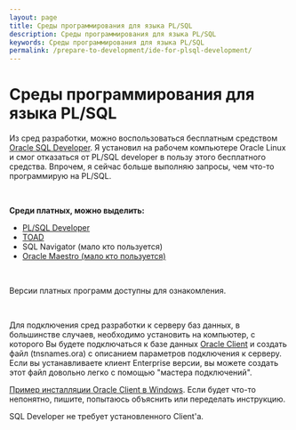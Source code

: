 ```yaml
---
layout: page
title: Среды программирования для языка PL/SQL
description: Среды программирования для языка PL/SQL
keywords: Среды программирования для языка PL/SQL
permalink: /prepare-to-development/ide-for-plsql-development/
---
```


# Среды программирования для языка PL/SQL

Из сред разработки, можно воспользоваться бесплатным средством <a href="https://www.oracle.com/tools/downloads/sqldev-v192-downloads.html" rel="nofollow">Oracle SQL Developer</a>. Я установил на рабочем компьютере Oracle Linux и смог отказаться от PL/SQL developer в пользу этого бесплатного средства. Впрочем, я сейчас больше выполняю запросы, чем что-то программирую на PL/SQL.

<br/>

**Среди платных, можно выделить:**

<ul>
    <li><a href="http://www.allroundautomations.com/plsqldev.html" rel="nofollow">PL/SQL Developer</a></li>
    <li><a href="http://www.toadworld.com/products#oracle" rel="nofollow">TOAD</a></li>
    <li>SQL Navigator (мало кто пользуется)</li>
    <li><a href="http://www.sqlmaestro.com/products/oracle/maestro/" rel="nofollow">Oracle Maestro (мало кто пользуется)</a></li>
</ul>

<br />

Версии платных программ доступны для ознакомления.

<br />

Для подключения сред разработки к серверу баз данных, в большинстве случаев, необходимо установить на компьютер, с которого Вы будете подключаться к базе данных <a href="http://odba.ru/showthread.php?t=325">Oracle Client</a> и создать файл (tnsnames.ora) с описанием параметров подключения к серверу. Если вы устанавливаете клиент Enterprise версии, вы можете создать этот файл довольно легко с помощью "мастера подключений".

<a href="http://odba.ru/showthread.php?t=325">Пример инсталляции Oracle Client в Windows</a>. Если будет что-то непонятно, пишите, попытаюсь объяснить или переделать инструкцию.

SQL Developer не требует установленного Client'а.
